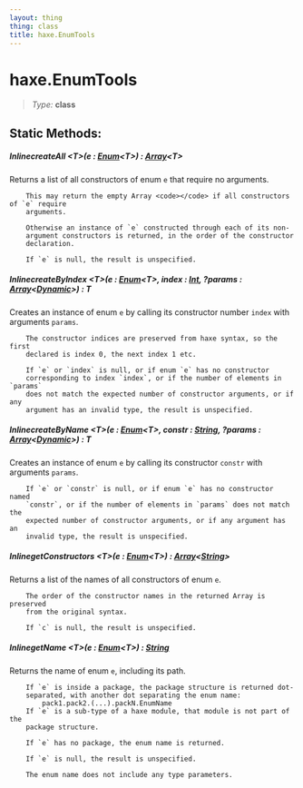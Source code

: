 ```yaml
---
layout: thing
thing: class
title: haxe.EnumTools
---
```

# haxe.EnumTools



> *Type:* **class**


## Static Methods:


##### Inline**createAll** &lt;T&gt;(e : <a href="../Enum.html" class="type">Enum</a>&lt;T&gt;) : <a href="../Array.html" class="type">Array</a>&lt;T&gt;

Returns a list of all constructors of enum `e` that require no
		arguments.

		This may return the empty Array <code></code> if all constructors of `e` require
		arguments.

		Otherwise an instance of `e` constructed through each of its non-
		argument constructors is returned, in the order of the constructor
		declaration.

		If `e` is null, the result is unspecified.











##### Inline**createByIndex** &lt;T&gt;(e : <a href="../Enum.html" class="type">Enum</a>&lt;T&gt;, index : <a href="../Int.html" class="type">Int</a>, ?params : <a href="../Array.html" class="type">Array</a>&lt;<a href="../Dynamic.html" class="type">Dynamic</a>&gt;) : T

Creates an instance of enum `e` by calling its constructor number
		`index` with arguments `params`.

		The constructor indices are preserved from haxe syntax, so the first
		declared is index 0, the next index 1 etc.

		If `e` or `index` is null, or if enum `e` has no constructor
		corresponding to index `index`, or if the number of elements in `params`
		does not match the expected number of constructor arguments, or if any
		argument has an invalid type, the result is unspecified.











##### Inline**createByName** &lt;T&gt;(e : <a href="../Enum.html" class="type">Enum</a>&lt;T&gt;, constr : <a href="../String.html" class="type">String</a>, ?params : <a href="../Array.html" class="type">Array</a>&lt;<a href="../Dynamic.html" class="type">Dynamic</a>&gt;) : T

Creates an instance of enum `e` by calling its constructor `constr` with
		arguments `params`.

		If `e` or `constr` is null, or if enum `e` has no constructor named
		`constr`, or if the number of elements in `params` does not match the
		expected number of constructor arguments, or if any argument has an
		invalid type, the result is unspecified.











##### Inline**getConstructors** &lt;T&gt;(e : <a href="../Enum.html" class="type">Enum</a>&lt;T&gt;) : <a href="../Array.html" class="type">Array</a>&lt;<a href="../String.html" class="type">String</a>&gt;

Returns a list of the names of all constructors of enum `e`.

		The order of the constructor names in the returned Array is preserved
		from the original syntax.

		If `c` is null, the result is unspecified.











##### Inline**getName** &lt;T&gt;(e : <a href="../Enum.html" class="type">Enum</a>&lt;T&gt;) : <a href="../String.html" class="type">String</a>

Returns the name of enum `e`, including its path.

		If `e` is inside a package, the package structure is returned dot-
		separated, with another dot separating the enum name:
			pack1.pack2.(...).packN.EnumName
		If `e` is a sub-type of a haxe module, that module is not part of the
		package structure.

		If `e` has no package, the enum name is returned.

		If `e` is null, the result is unspecified.

		The enum name does not include any type parameters.













